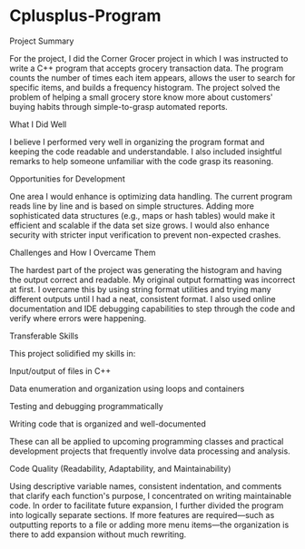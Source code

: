 # Cplusplus-Program
Project Summary

For the project, I did the Corner Grocer project in which I was instructed to write a C++ program that accepts grocery transaction data. The program counts the number of times each item appears, allows the user to search for specific items, and builds a frequency histogram. The project solved the problem of helping a small grocery store know more about customers' buying habits through simple-to-grasp automated reports.

What I Did Well

I believe I performed very well in organizing the program format and keeping the code readable and understandable. I also included insightful remarks to help someone unfamiliar with the code grasp its reasoning.

Opportunities for Development

One area I would enhance is optimizing data handling. The current program reads line by line and is based on simple structures. Adding more sophisticated data structures (e.g., maps or hash tables) would make it efficient and scalable if the data set size grows. I would also enhance security with stricter input verification to prevent non-expected crashes.

Challenges and How I Overcame Them

The hardest part of the project was generating the histogram and having the output correct and readable. My original output formatting was incorrect at first. I overcame this by using string format utilities and trying many different outputs until I had a neat, consistent format. I also used online documentation and IDE debugging capabilities to step through the code and verify where errors were happening.

Transferable Skills

This project solidified my skills in:

Input/output of files in C++

Data enumeration and organization using loops and containers

Testing and debugging programmatically

Writing code that is organized and well-documented

These can all be applied to upcoming programming classes and practical development projects that frequently involve data processing and analysis.


Code Quality (Readability, Adaptability, and Maintainability)

Using descriptive variable names, consistent indentation, and comments that clarify each function's purpose, I concentrated on writing maintainable code. In order to facilitate future expansion, I further divided the program into logically separate sections.  If more features are required—such as outputting reports to a file or adding more menu items—the organization is there to add expansion without much rewriting.
